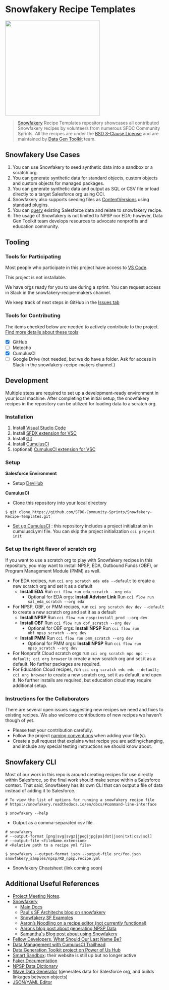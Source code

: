 # Snowfakery Recipe Templates

<img src="https://raw.githubusercontent.com/SFDO-Community-Sprints/DataGenerationToolkit/master/Assets/DataGenerationLogoFinal051320.png" width=300px/>

> [Snowfakery](https://snowfakery.readthedocs.io/en/docs/) Recipe Templates repository showcases all contributed Snowfakery recipes by volunteers from numerous SFDC Community Sprints. All the recipes are under the [BSD 3-Clause License](https://github.com/SFDO-Community-Sprints/Snowfakery-Recipe-Templates/blob/main/LICENSE) and are maintained by [Data Gen Toolkit](https://github.com/SFDO-Community-Sprints/DataGenerationToolkit) team.

## Snowfakery Use Cases

1. You can use Snowfakery to seed synthetic data into a sandbox or a scratch org.
2. You can generate synthetic data for standard objects, custom objects and custom objects for managed packages.
3. You can generate synthetic data and output as SQL or CSV file or load directly to a target Salesforce org using CCI.
4. Snowfakery also supports seeding files as [ContentVersions](https://snowfakery.readthedocs.io/en/docs/salesforce.html#contentversions) using standard plugins.
5. You can [query](https://snowfakery.readthedocs.io/en/docs/salesforce.html#incorporating-information-from-salesforce) existing Salesforce data and relate to snowfakery recipe.
6. The usage of Snowfakery is not limited to NPSP nor EDA; however, Data Gen Toolkit team develops resources to advocate nonprofits and education community.
## Tooling
### Tools for Participating
Most people who participate in this project have access to [VS Code](https://code.visualstudio.com/Download).

This project is not installable.

We have orgs ready for you to use during a sprint. You can request access in Slack in the snowfakery-recipe-makers channel.

We keep track of next steps in GitHub in the [Issues tab](https://github.com/SFDO-Community-Sprints/Snowfakery-Recipe-Templates/issues)


### Tools for Contributing
The items checked below are needed to actively contribute to the project.
[Find more details about these tools](https://sfdo-community-sprints.github.io/docs/tools/)
- [X] GitHub
- [ ] Metecho
- [X] CumulusCI
- [ ] Google Drive (not needed, but we do have a folder. Ask for access in Slack in the snowfakery-recipe-makers channel.)

## Development

Multiple steps are required to set up a development-ready environment in your local machine. After completing the initial setup, the snowfakery recipes in the repository can be utilized for loading data to a scratch org.

### Installation

1. Install [Visual Studio Code](https://code.visualstudio.com/)
2. Install [SFDX extension for VSC](https://developer.salesforce.com/tools/vscode/)
3. Install [Git](https://git-scm.com/downloads)
4. Install [CumulusCI](https://cumulusci.readthedocs.io/en/latest/get_started.html)
5. (optional) [CumulusCI extension for VSC](https://marketplace.visualstudio.com/items?itemName=CumulusCI.cci)

### Setup

**Salesforce Environment**

- Setup [DevHub](https://trailhead.salesforce.com/content/learn/modules/cumulusci-setup/set-up-your-salesforce-environment)

**CumulusCI**

- Clone this repository into your local directory

```cli
$ git clone https://github.com/SFDO-Community-Sprints/Snowfakery-Recipe-Templates.git
```

- [Set up CumulusCI](https://cumulusci.readthedocs.io/en/latest/get_started.html) : this repository includes a project initialization in cumulusci.yml file. You can skip the project initialization `cci project init`

### Set up the right flavor of scratch org

If you want to use a scratch org to play with Snowfakery recipes in this repository, you may want to install NPSP, EDA, Outbound Funds (OBF), or Program Management Module (PMM) as well.
- For EDA recipes, run `cci org scratch eda eda --default` to create a new scratch org and set it as a default
  - **Install EDA** Run `cci flow run eda_scratch --org eda`
    - Optional for EDA orgs: **Install Advisor Link** Run `cci flow run sal_eda_scratch --org eda`
- For NPSP, OBF, or PMM recipes, run `cci org scratch dev dev --default` to create a new scratch org and set it as a default
  - **Install NPSP** Run `cci flow run npsp:install_prod --org dev`
  - **Install OBF** Run `cci flow run obf_scratch --org dev`
    - Optional for OBF orgs: **Install NPSP** Run `cci flow run obf_npsp_scratch --org dev`
  - **Install PMM** Run `cci flow run pmm_scratch --org dev`
    - Optional for PMM orgs: **Install NPSP** Run `cci flow run npsp_scratch --org dev`
- For Nonprofit Cloud scratch orgs run `cci org scratch npc npc --default; cci org browser` to create a new scratch org and set it as a default. No further packages are required.
- For Education Cloud recipes, run `cci org scratch edc edc --default; cci org browser` to create a new scratch org, set it as default, and open it. No further installs are required, but education cloud may require additional setup.

### Instructions for the Collaborators

There are several open issues suggesting new recipes we need and fixes to existing recipes. We also welcome contributions of new recipes we haven't though of yet.

- Please test your contribution carefully.
- Follow the project [naming conventions](docs/Naming_Conventions.md) when adding your file(s).
- Create a pull request that explains what recipe you are adding/changing, and include any special testing instructions we should know about.

## Snowfakery CLI

Most of our work in this repo is around creating recipes for use directly within Salesforce, so the final work should make sense within a Salesforce context. That said, Snowfakery has its own CLI that can output a file of data instead of adding it to Salesforce.

```
# To view the list of options for running a snowfakery recipe file
# https://snowfakery.readthedocs.io/en/docs/#command-line-interface

$ snowfakery --help
```

- Output as a comma-separated csv file.

```
# snowfakery
# --output-format [png|svg|svgz|jpeg|jpg|ps|dot|json|txt|csv|sql]
# --output-file <fileName.extension>
# <Relative path to a recipe yml file>

$ snowfakery --output-format json --output-file src/foo.json snowfakery_samples/npsp/RD_npsp.recipe.yml
```

- Snowfakery Cheatsheet (link coming soon)

## Additional Useful References

- [Project Meeting Notes](https://github.com/SFDO-Community-Sprints/DataGenerationToolkit/wiki).
- [Snowfakery](https://github.com/SFDO-Tooling/Snowfakery)
  - [Main Docs](https://snowfakery.readthedocs.io/en/docs/)
  - [Paul's SF Architechs blog on snowfakery](https://medium.com/salesforce-architects/generate-realistic-datasets-with-snowfakery-5349225b033d)
  - [Snowfakery SF Examples](https://github.com/SFDO-Tooling/Snowfakery/tree/master/examples)
  - [Aaron’s Noodling on a recipe editor (not currently functional)](https://github.com/acrosman/snowmakery)
  - [Aarons blog post about generating NPSP Data](https://spinningcode.org/2020/11/generate-sample-data-for-salesforce-npsp/)
  - [Samantha's Blog post about using Snowfakery](https://thedataarealright.blog/2021/01/15/snowfakery-till-you-makery/)
- [Fellow Developers, What Should Our Last Name Be?](https://dev.to/roygreenfeld/fellow-developers-what-should-our-last-name-be-cle)
- [Data Management with CumulusCI Trailhead](https://trailhead.salesforce.com/en/content/learn/modules/data-management-with-cumulusci?trail_id=build-applications-with-cumulusci)
- [Data Generation Toolkit project on Power of Us Hub](https://powerofus.force.com/s/group/0F91E000000brOoSAI/community-project-data-generation)
- [Smart Sandbox](https://www.smartsandbox.com/index.html): their website is still up but no longer active
- [Faker Documentation](https://faker.readthedocs.io/en/master/)
- [NPSP Data Dictionary](https://attain-projects.quip.com/yD1wAsdz1m1Q/NPSP-Public-Data-Dictionary)
- [Wave Data Generator](https://github.com/ttse-sfdc/sfdc-wave-data-generator) (generates data for Salesforce org, and builds linkages between objects)
- [JSON/YAML Editor](https://json-editor.github.io/json-editor/)
